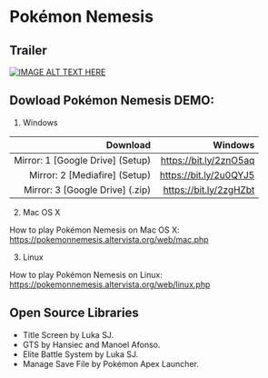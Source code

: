 # Pokémon Nemesis
## Trailer
[![IMAGE ALT TEXT HERE](http://img.youtube.com/vi/kel5kLEhhNw/0.jpg)](http://www.youtube.com/watch?v=kel5kLEhhNw)
## Dowload Pokémon Nemesis DEMO:

1. Windows

| Download                        | Windows               |
| -------------------------------:|-----------------------:    
| Mirror: 1 [Google Drive] (Setup)| https://bit.ly/2znO5aq|  
| Mirror: 2 [Mediafire] (Setup)   | https://bit.ly/2u0QYJ5|   
| Mirror: 3 [Google Drive] (.zip) | https://bit.ly/2zgHZbt|
   
2. Mac OS X

How to play Pokémon Nemesis on Mac OS X: https://pokemonnemesis.altervista.org/web/mac.php

3. Linux

How to play Pokémon Nemesis on Linux: https://pokemonnemesis.altervista.org/web/linux.php

## Open Source Libraries

- Title Screen by Luka SJ.
- GTS by Hansiec and Manoel Afonso.
- Elite Battle System by Luka SJ.
- Manage Save File by Pokémon Apex Launcher.
